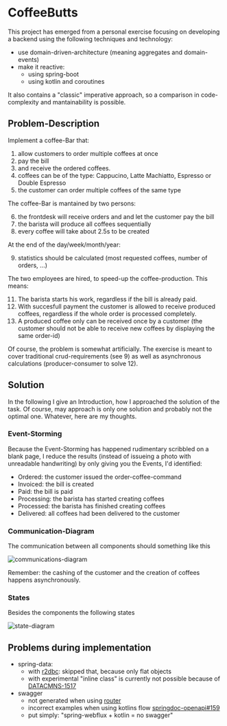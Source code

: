 # CoffeeButts

This project has emerged from a personal exercise focusing on developing a backend using the following techniques and technology:

* use domain-driven-architecture (meaning aggregates and domain-events)
* make it reactive:
  * using spring-boot
  * using kotlin and coroutines

It also contains a "classic" imperative approach, so a comparison in code-complexity and mantainability is possible.

## Problem-Description

Implement a coffee-Bar that:

1. allow customers to order multiple coffees at once
2. pay the bill
3. and receive the ordered coffees.
4. coffees can be of the type: Cappucino, Latte Machiatto, Espresso or Double Espresso
5. the customer can order multiple coffees of the same type

The coffee-Bar is mantained by two persons:

6. the frontdesk will receive orders and and let the customer pay the bill
7. the barista will produce all coffees sequentially
8. every coffee will take about 2.5s to be created

At the end of the day/week/month/year:

9. statistics should be calculated (most requested coffees, number of orders, ...)

The two employees are hired, to speed-up the coffee-production. This means:

11. The barista starts his work, regardless if the bill is already paid.
12. With succesfull payment the customer is allowed to receive produced coffees, regardless if the whole order is processed completely.
13. A produced coffee only can be received once by a customer (the customer should not be able to receive new coffees by displaying the same order-id)

Of course, the problem is somewhat artificially. The exercise is meant to cover traditional crud-requirements (see 9) as well as asynchronous calculations (producer-consumer to solve 12).

## Solution

In the following I give an Introduction, how I approached the solution of the task. Of course, may approach is only one solution and probably not the optimal one. Whatever, here are my thoughts.

### Event-Storming

Because the Event-Storming has happened rudimentary scribbled on a blank page, I reduce the results (instead of issueing a photo with unreadable handwriting) by only giving you the Events, I'd identified:

* Ordered: the customer issued the order-coffee-command
* Invoiced: the bill is created
* Paid: the bill is paid
* Processing: the barista has started creating coffees
* Processed: the barista has finished creating coffees
* Delivered: all coffees had been delivered to the customer

### Communication-Diagram

The communication between all components should something like this

![communications-diagram](http://www.plantuml.com/plantuml/proxy?cache=no&src=https://raw.githubusercontent.com/gaerfield/CoffeeButts/master/docs/uml/communications.puml)

Remember: the cashing of the customer and the creation of coffees happens asynchronously.

### States

Besides the components the following states

![state-diagram](http://www.plantuml.com/plantuml/proxy?cache=no&src=https://raw.githubusercontent.com/gaerfield/CoffeeButts/master/docs/uml/states.puml)

## Problems during implementation

* spring-data:
  * with [r2dbc](https://r2dbc.io/): skipped that, because only flat objects
  * with experimental "inline class" is currently not possible because of [DATACMNS-1517](https://jira.spring.io/browse/DATACMNS-1517)
* swagger
  * not generated when using [router](https://docs.spring.io/spring/docs/current/spring-framework-reference/web-reactive.html#webflux-fn-router-functions)
  * incorrect examples when using kotlins flow [springdoc-openapi#159](https://github.com/springdoc/springdoc-openapi/issues/159)
  * put simply: "spring-webflux + kotlin = no swagger"